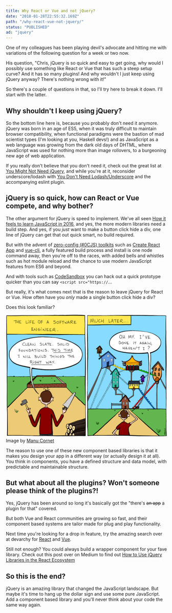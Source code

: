 ```yaml
---
title: Why React or Vue and not jQuery?
date: "2018-01-28T22:55:32.169Z"
path: "/why-react-vue-not-jquery/"
status: "PUBLISHED"
ad: "jquery"
---
```


One of my colleagues has been playing devil's advocate and hitting me with variations of the following question for a week or two now.

His question, "Chris, jQuery is so quick and easy to get going, why would I possibly use something like React or Vue that has such a steep setup curve? And it has so many plugins! And why wouldn't I just keep using jQuery anyway? There's nothing wrong with it!"

So there's a couple of questions in that, so I'll try here to break it down. I'll start with the latter.

## Why shouldn't I keep using jQuery?

So the bottom line here is, because you probably don't need it anymore. jQuery was born in an age of ES5, when it was truly difficult to maintain browser compatibility, when functional paradigms were the bastion of mad scientist types (I'm looking at you, Haskell devs!) and as JavaScript as a web language was growing from the dark old days of DHTML, where JavaScript was used for nothing more than image rollovers, to a burgeoning new age of web application.

If you really don't believe that you don't need it, check out the great list at [You Might Not Need jQuery](http://youmightnotneedjquery.com/), and while you're at it, reconsider underscore/lodash with [You Don't Need Lodash/Underscore](https://github.com/you-dont-need/You-Dont-Need-Lodash-Underscore) and the accompanying eslint plugin.

## jQuery is so quick, how can React or Vue compete, and why bother?

The other argument for jQuery is speed to implement. We've all seen [How it feels to learn JavaScript in 2016](https://hackernoon.com/how-it-feels-to-learn-javascript-in-2016-d3a717dd577f), and yes, the more modern libraries need a build step. And yes, if you _just_ want to make a button click hide a div, one line of jQuery can get that out quick smart, no build required.

But with the advent of [zero-config (#0CJS) toolkits](https://github.com/reyronald/awesome-toolkits) such as [Create React App](https://github.com/facebook/create-react-app) and [vue-cli](https://github.com/vuejs/vue-cli), a fully featured build process and install is one node command away, then you're off to the races, with added bells and whistles such as hot module reload and the chance to use modern JavaScript features from ES6 and beyond.

And with tools such as [CodeSandbox](https://codesandbox.io) you can hack out a quick prototype quicker than you can say `<script src="https://`...

But really, it's what comes next that is the reason to leave jQuery for React or Vue. How often have you _only_ made a single button click hide a div?

Does this look familiar?

![Building software is often patches on top of patches on top of patches...](./building-software.png "Building software is often patches on top of patches on top of patches...")
Image by [Manu Cornet](http://bonkersworld.net/building-software)

The reason to use one of these new component based libraries is that it makes you design your app in a different way (or actually design it at all). You think in components, you have a defined structure and data model, with predictable and maintainable structure.

## But what about all the plugins? Won't someone please think of the plugins?!

Yes, jQuery has been around so long it's basically got the "there's ~~an app~~ a plugin for that" covered.

But both Vue and React communities are growing so fast, and their component based systems are tailor made for plug and play functionality.

Next time you're looking for a drop in feature, try the amazing search over at devarchy for [React](https://devarchy.com/react) and [Vue](https://devarchy.com/vue).

Still not enough? You could always build a wrapper component for your fave library. Check out this post over on Medium to find out [How to Use jQuery Libraries in the React Ecosystem](https://notes.devlabs.bg/how-to-use-jquery-libraries-in-the-react-ecosystem-7dfeb1aafde0)

## So this is the end?

jQuery is an amazing library that changed the JavaScript landscape. But maybe it's time to hang up the dollar sign and use some pure JavaScript. Add a component based library and you'll never think about your code the same way again.
